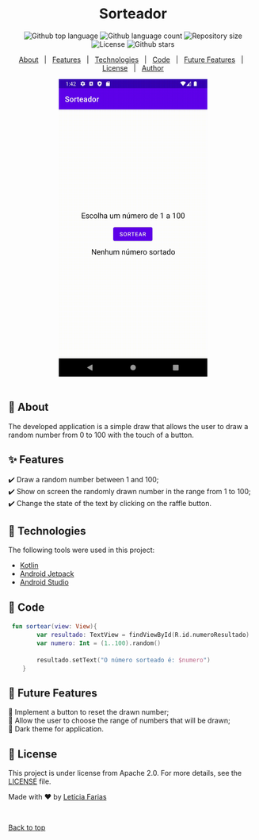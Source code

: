<h1 align="center">Sorteador</h1>

<p align="center">
  <img alt="Github top language" src="https://img.shields.io/github/languages/top/LeticiaFarias/sorteador?color=6200EE">
  <img alt="Github language count" src="https://img.shields.io/github/languages/count/LeticiaFarias/sorteador?color=6200EE">
  <img alt="Repository size" src="https://img.shields.io/github/repo-size/LeticiaFarias/sorteador?color=6200EE">
  <img alt="License" src="https://img.shields.io/github/license/LeticiaFarias/sorteador?color=6200EE">
  <img alt="Github stars" src="https://img.shields.io/github/stars/LeticiaFarias/sorteador?color=6200EE" />
</p>

<p align="center">
  <a href="#dart-about">About</a> &#xa0; | &#xa0; 
  <a href="#sparkles-features">Features</a> &#xa0; | &#xa0;
  <a href="#rocket-technologies">Technologies</a> &#xa0; | &#xa0;
  <a href="#pushpin-code">Code</a> &#xa0; | &#xa0;
  <a href="#construction-future-features">Future Features</a> &#xa0; | &#xa0;
  <a href="#memo-license">License</a> &#xa0; | &#xa0;
  <a href="https://github.com/LeticiaFarias" target="_blank">Author</a>
</p>

<div align="center" id="top"> 
  <img src="./.github/app.gif" alt="Sorteador" width="300px" />
</div>

<br>

## :dart: About

The developed application is a simple draw that allows the user to draw a random number from 0 to 100 with the touch of a button.

## :sparkles: Features

:heavy_check_mark: Draw a random number between 1 and 100;\
:heavy_check_mark: Show on screen the randomly drawn number in the range from 1 to 100;\
:heavy_check_mark: Change the state of the text by clicking on the raffle button.

## :rocket: Technologies

The following tools were used in this project:

- [Kotlin](https://kotlinlang.org/)
- [Android Jetpack](https://developer.android.com/jetpack)
- [Android Studio](https://developer.android.com/studio)

## :pushpin: Code

```kotlin
 fun sortear(view: View){
        var resultado: TextView = findViewById(R.id.numeroResultado)
        var numero: Int = (1..100).random()

        resultado.setText("O número sorteado é: $numero")
    }
```

## :construction: Future Features
:round_pushpin: Implement a button to reset the drawn number;\
:round_pushpin: Allow the user to choose the range of numbers that will be drawn;\
:round_pushpin: Dark theme for application.

## :memo: License

This project is under license from Apache 2.0. For more details, see the [LICENSE](LICENSE.md) file.

Made with :heart: by <a href="https://github.com/LeticiaFarias" target="_blank">Letícia Farias</a>

&#xa0;

<a href="#top">Back to top</a>

